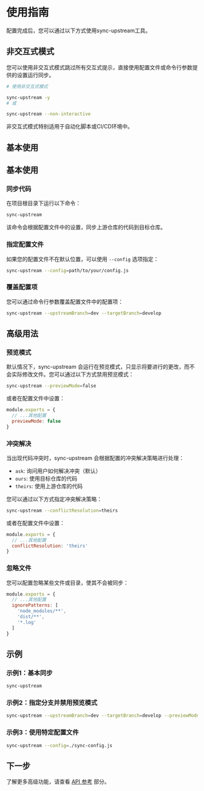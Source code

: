 # 使用指南

配置完成后，您可以通过以下方式使用sync-upstream工具。

## 非交互式模式

您可以使用非交互式模式跳过所有交互式提示，直接使用配置文件或命令行参数提供的设置运行同步。

```bash
# 使用非交互式模式

sync-upstream -y
# 或

sync-upstream --non-interactive
```

非交互式模式特别适用于自动化脚本或CI/CD环境中。

## 基本使用

## 基本使用

### 同步代码

在项目根目录下运行以下命令：

```bash
sync-upstream
```

该命令会根据配置文件中的设置，同步上游仓库的代码到目标仓库。

### 指定配置文件

如果您的配置文件不在默认位置，可以使用 `--config` 选项指定：

```bash
sync-upstream --config=path/to/your/config.js
```

### 覆盖配置项

您可以通过命令行参数覆盖配置文件中的配置项：

```bash
sync-upstream --upstreamBranch=dev --targetBranch=develop
```

## 高级用法

### 预览模式

默认情况下，sync-upstream 会运行在预览模式，只显示将要进行的更改，而不会实际修改文件。您可以通过以下方式禁用预览模式：

```bash
sync-upstream --previewMode=false
```

或者在配置文件中设置：

```javascript
module.exports = {
  // ...其他配置
  previewMode: false
}
```

### 冲突解决

当出现代码冲突时，sync-upstream 会根据配置的冲突解决策略进行处理：

- `ask`: 询问用户如何解决冲突（默认）
- `ours`: 使用目标仓库的代码
- `theirs`: 使用上游仓库的代码

您可以通过以下方式指定冲突解决策略：

```bash
sync-upstream --conflictResolution=theirs
```

或者在配置文件中设置：

```javascript
module.exports = {
  // ...其他配置
  conflictResolution: 'theirs'
}
```

### 忽略文件

您可以配置忽略某些文件或目录，使其不会被同步：

```javascript
module.exports = {
  // ...其他配置
  ignorePatterns: [
    'node_modules/**',
    'dist/**',
    '*.log'
  ]
}
```

## 示例

### 示例1：基本同步

```bash
sync-upstream
```

### 示例2：指定分支并禁用预览模式

```bash
sync-upstream --upstreamBranch=dev --targetBranch=develop --previewMode=false
```

### 示例3：使用特定配置文件

```bash
sync-upstream --config=./sync-config.js
```

## 下一步

了解更多高级功能，请查看 [API 参考](/reference/api) 部分。

